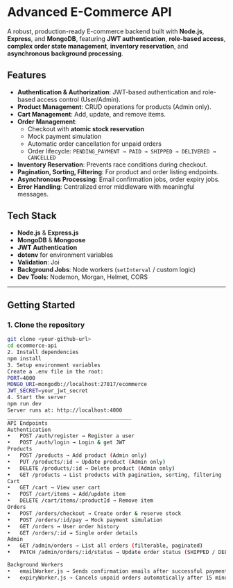 
# Advanced E-Commerce API
A robust, production-ready E-commerce backend built with **Node.js**, **Express**, and **MongoDB**, featuring **JWT authentication**, **role-based access**, **complex order state management**, **inventory reservation**, and **asynchronous background processing**.



## Features
- **Authentication & Authorization**: JWT-based authentication and role-based access control (User/Admin).  
- **Product Management**: CRUD operations for products (Admin only).  
- **Cart Management**: Add, update, and remove items.  
- **Order Management**:  
  - Checkout with **atomic stock reservation**  
  - Mock payment simulation  
  - Automatic order cancellation for unpaid orders  
  - Order lifecycle: `PENDING_PAYMENT → PAID → SHIPPED → DELIVERED → CANCELLED`  
- **Inventory Reservation**: Prevents race conditions during checkout.  
- **Pagination, Sorting, Filtering**: For product and order listing endpoints.  
- **Asynchronous Processing**: Email confirmation jobs, order expiry jobs.  
- **Error Handling**: Centralized error middleware with meaningful messages.  


## Tech Stack
- **Node.js** & **Express.js**  
- **MongoDB** & **Mongoose**  
- **JWT Authentication**  
- **dotenv** for environment variables  
- **Validation**: Joi  
- **Background Jobs**: Node workers (`setInterval` / custom logic)  
- **Dev Tools**: Nodemon, Morgan, Helmet, CORS  

---

## Getting Started

### 1. Clone the repository
```bash
git clone <your-github-url>
cd ecommerce-api
2. Install dependencies
npm install
3. Setup environment variables
Create a .env file in the root:
PORT=4000
MONGO_URI=mongodb://localhost:27017/ecommerce
JWT_SECRET=your_jwt_secret
4. Start the server
npm run dev
Server runs at: http://localhost:4000
________________________________________
API Endpoints
Authentication
•	POST /auth/register → Register a user
•	POST /auth/login → Login & get JWT
Products
•	POST /products → Add product (Admin only)
•	PUT /products/:id → Update product (Admin only)
•	DELETE /products/:id → Delete product (Admin only)
•	GET /products → List products with pagination, sorting, filtering
Cart
•	GET /cart → View user cart
•	POST /cart/items → Add/update item
•	DELETE /cart/items/:productId → Remove item
Orders
•	POST /orders/checkout → Create order & reserve stock
•	POST /orders/:id/pay → Mock payment simulation
•	GET /orders → User order history
•	GET /orders/:id → Single order details
Admin
•	GET /admin/orders → List all orders (filterable, paginated)
•	PATCH /admin/orders/:id/status → Update order status (SHIPPED / DELIVERED)

Background Workers 
•	emailWorker.js → Sends confirmation emails after successful payment
•	expiryWorker.js → Cancels unpaid orders automatically after 15 minutes
